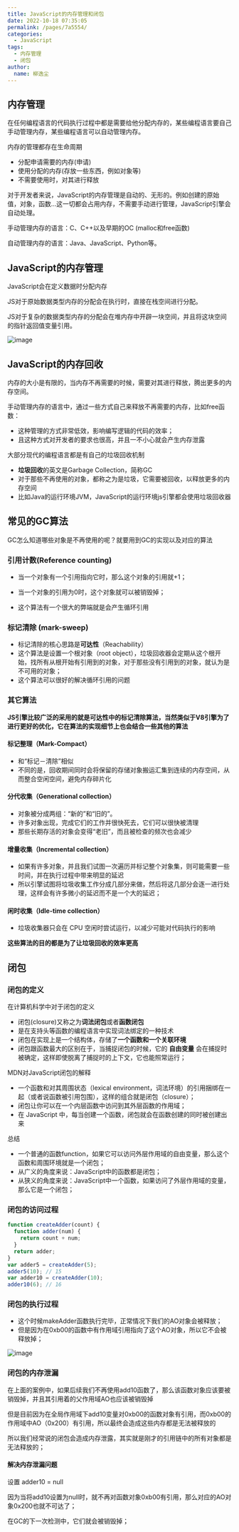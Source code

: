```yaml
---
title: JavaScript的内存管理和闭包
date: 2022-10-18 07:35:05
permalink: /pages/7a5554/
categories:
  - JavaScript
tags:
  - 内存管理
  - 闭包
author: 
  name: 柳逸尘
---
```


## 内存管理

在任何编程语言的代码执行过程中都是需要给他分配内存的，某些编程语言要自己手动管理内存，某些编程语言可以自动管理内存。

内存的管理都存在生命周期
- 分配申请需要的内存(申请)
- 使用分配的内存(存放一些东西，例如对象等)
- 不需要使用时，对其进行释放

对于开发者来说，JavaScript的内存管理是自动的、无形的。例如创建的原始值，对象，函数...这一切都会占用内存，不需要手动进行管理，JavaScript引擎会自动处理。



手动管理内存的语言：C、C++以及早期的OC (malloc和free函数)

自动管理内存的语言：Java、JavaScript、Python等。



## JavaScript的内存管理

JavaScript会在定义数据时分配内存

JS对于原始数据类型内存的分配会在执行时，直接在栈空间进行分配。

JS对于复杂的数据类型内存的分配会在堆内存中开辟一块空间，并且将这块空间的指针返回值变量引用。

![image](https://cdn.statically.io/gh/liuyichens/blog_img@main/image.7fa7pps0ysw0.webp)

## JavaScript的内存回收

内存的大小是有限的，当内存不再需要的时候，需要对其进行释放，腾出更多的内存空间。

手动管理内存的语言中，通过一些方式自己来释放不再需要的内存，比如free函数：

- 这种管理的方式非常低效，影响编写逻辑的代码的效率；
- 且这种方式对开发者的要求也很高，并且一不小心就会产生内存泄露

大部分现代的编程语言都是有自己的垃圾回收机制

- **垃圾回收**的英文是Garbage Collection，简称GC
- 对于那些不再使用的对象，都称之为是垃圾，它需要被回收，以释放更多的内存空间
- 比如Java的运行环境JVM，JavaScript的运行环境js引擎都会使用垃圾回收器

## 常见的GC算法

GC怎么知道哪些对象是不再使用的呢？就要用到GC的实现以及对应的算法

### 引用计数(Reference counting)

- 当一个对象有一个引用指向它时，那么这个对象的引用就+1；
- 当一个对象的引用为0时，这个对象就可以被销毁掉；

- 这个算法有一个很大的弊端就是会产生循环引用

### 标记清除 (mark-sweep)

- 标记清除的核心思路是**可达性**（Reachability）
- 这个算法是设置一个根对象（root object），垃圾回收器会定期从这个根开始，找所有从根开始有引用到的对象，对于那些没有引用到的对象，就认为是不可用的对象；
- 这个算法可以很好的解决循环引用的问题

### 其它算法

**JS引擎比较广泛的采用的就是可达性中的标记清除算法，当然类似于V8引擎为了进行更好的优化，它在算法的实现细节上也会结合一些其他的算法**

#### 标记整理（Mark-Compact） 

- 和“标记－清除”相似
- 不同的是，回收期间同时会将保留的存储对象搬运汇集到连续的内存空间，从而整合空闲空间，避免内存碎片化

#### 分代收集（Generational collection）

- 对象被分成两组：“新的”和“旧的”。
- 许多对象出现，完成它们的工作并很快死去，它们可以很快被清理
- 那些长期存活的对象会变得“老旧”，而且被检查的频次也会减少

#### 增量收集（Incremental collection）

- 如果有许多对象，并且我们试图一次遍历并标记整个对象集，则可能需要一些时间，并在执行过程中带来明显的延迟
- 所以引擎试图将垃圾收集工作分成几部分来做，然后将这几部分会逐一进行处理，这样会有许多微小的延迟而不是一个大的延迟；

#### 闲时收集（Idle-time collection）

- 垃圾收集器只会在 CPU 空闲时尝试运行，以减少可能对代码执行的影响

**这些算法的目的都是为了让垃圾回收的效率更高**



## 闭包

### 闭包的定义

在计算机科学中对于闭包的定义

- 闭包(closure)又称之为**词法闭包**或者**函数闭包**
- 是在支持头等函数的编程语言中实现词法绑定的一种技术
- 闭包在实现上是一个结构体，存储了**一个函数和一个关联环境**
- 闭包跟函数最大的区别在于，当捕捉闭包的时候，它的 **自由变量** 会在捕捉时被确定，这样即使脱离了捕捉时的上下文，它也能照常运行；

MDN对JavaScript闭包的解释

- 一个函数和对其周围状态（lexical environment，词法环境）的引用捆绑在一起（或者说函数被引用包围），这样的组合就是闭包（closure）；
- 闭包让你可以在一个内层函数中访问到其外层函数的作用域；
- 在 JavaScript 中，每当创建一个函数，闭包就会在函数创建的同时被创建出来

总结

- 一个普通的函数function，如果它可以访问外层作用域的自由变量，那么这个函数和周围环境就是一个闭包；
- 从广义的角度来说：JavaScript中的函数都是闭包；
- 从狭义的角度来说：JavaScript中一个函数，如果访问了外层作用域的变量，那么它是一个闭包；

### 闭包的访问过程

```js
function createAdder(count) {
  function adder(num) {
    return count + num;
  }
  return adder;
}
var adder5 = createAdder(5);
adder5(10); // 15
var adder10 = createAdder(10);
adder10(6); // 16
```

### 闭包的执行过程

- 这个时候makeAdder函数执行完毕，正常情况下我们的AO对象会被释放；
- 但是因为在0xb00的函数中有作用域引用指向了这个AO对象，所以它不会被释放掉；

![image](https://cdn.statically.io/gh/liuyichens/blog_img@main/image.74f45dqui8g0.webp)

### 闭包的内存泄漏

在上面的案例中，如果后续我们不再使用add10函数了，那么该函数对象应该要被销毁掉，并且其引用着的父作用域AO也应该被销毁掉

但是目前因为在全局作用域下add10变量对0xb00的函数对象有引用，而0xb00的作用域中AO（0x200）有引用，所以最终会造成这些内存都是无法被释放的

所以我们经常说的闭包会造成内存泄露，其实就是刚才的引用链中的所有对象都是无法释放的；

#### 解决内存泄漏问题

设置 adder10 = null

因为当将add10设置为null时，就不再对函数对象0xb00有引用，那么对应的AO对象0x200也就不可达了；

在GC的下一次检测中，它们就会被销毁掉；
